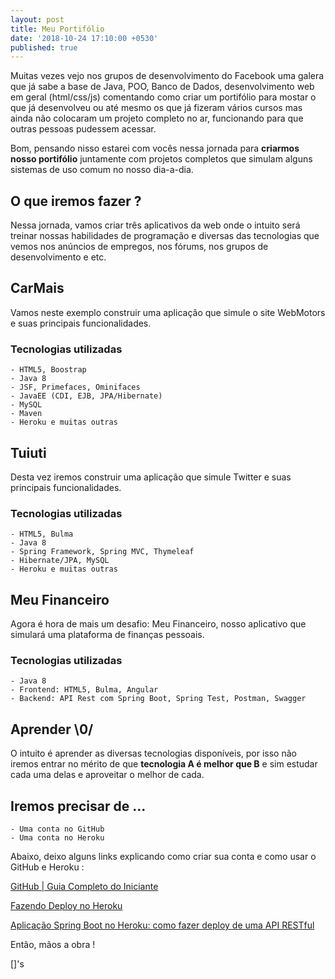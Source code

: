 ```yaml
---
layout: post
title: Meu Portifólio
date: '2018-10-24 17:10:00 +0530'
published: true
---
```


Muitas vezes vejo nos grupos de desenvolvimento do Facebook uma galera que já sabe a base de Java, POO, Banco de Dados, desenvolvimento web em geral (html/css/js) comentando como criar um portifólio para mostar o que já desenvolveu ou até mesmo os que já fizeram vários cursos mas ainda não colocaram um projeto completo no ar, funcionando para que outras pessoas pudessem acessar.

Bom, pensando nisso estarei com vocês nessa jornada para **criarmos nosso portifólio** juntamente com projetos completos que simulam alguns sistemas de uso comum no nosso dia-a-dia.

## O que iremos fazer ?

Nessa jornada, vamos criar três aplicativos da web onde o intuito será treinar nossas habilidades de programação e diversas das tecnologias que vemos nos anúncios de empregos, nos fórums, nos grupos de desenvolvimento e etc.


## CarMais

Vamos neste exemplo construir uma aplicação que simule o site WebMotors  e suas principais funcionalidades.

### Tecnologias utilizadas 
    - HTML5, Boostrap
    - Java 8
    - JSF, Primefaces, Ominifaces
    - JavaEE (CDI, EJB, JPA/Hibernate)
    - MySQL
    - Maven
    - Heroku e muitas outras



## Tuiuti

Desta vez iremos construir uma aplicação que simule Twitter e suas principais funcionalidades.

### Tecnologias utilizadas 
    - HTML5, Bulma
    - Java 8
    - Spring Framework, Spring MVC, Thymeleaf
    - Hibernate/JPA, MySQL
    - Heroku e muitas outras



## Meu Financeiro

Agora é hora de mais um desafio: Meu Financeiro, nosso aplicativo que simulará uma plataforma de finanças pessoais.

### Tecnologias utilizadas 
    - Java 8
    - Frontend: HTML5, Bulma, Angular
    - Backend: API Rest com Spring Boot, Spring Test, Postman, Swagger



## Aprender \0/

O intuito é aprender as diversas tecnologias disponíveis, por isso não iremos entrar no mérito de que **tecnologia A é melhor que B** e sim estudar cada uma delas e aproveitar o melhor de cada.



## Iremos precisar de ...

    - Uma conta no GitHub
    - Uma conta no Heroku

Abaixo, deixo alguns links explicando como criar sua conta e como usar o GitHub e Heroku :



[GitHub | Guia Completo do Iniciante](https://www.youtube.com/watch?v=UbJLOn1PAKw)

[Fazendo Deploy no Heroku](https://www.youtube.com/watch?v=kY4u39a6Ueg)

[Aplicação Spring Boot no Heroku: como fazer deploy de uma API RESTful](https://www.youtube.com/watch?v=dusvP0CFisw)



Então, mãos a obra !

[]'s
